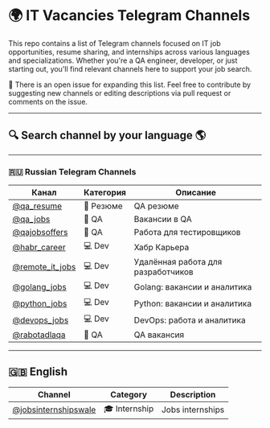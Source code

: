 # 🌍 IT Vacancies Telegram Channels

This repo contains a list of Telegram channels focused on IT job opportunities, resume sharing, and internships across various languages and specializations.
Whether you're a QA engineer, developer, or just starting out, you'll find relevant channels here to support your job search.

📌 There is an open issue for expanding this list.
Feel free to contribute by suggesting new channels or editing descriptions via pull request or comments on the issue.

---

## 🔍 Search channel by your language 🌎

---

### 🇷🇺 Russian Telegram Channels

| Канал                                          | Категория | Описание                           |
|------------------------------------------------|-----------|------------------------------------|
| [@qa_resume](https://t.me/qa_resumes)          | 📄 Резюме | QA резюме                          |
| [@qa_jobs](https://t.me/qa_jobs)               | 🧪 QA     | Вакансии в QA                      |
| [@qajobsoffers](https://t.me/qajobsoffers)     | 🧪 QA     | Работа для тестировщиков           |
| [@habr_career](https://t.me/habr_career)       | 💻 Dev    | Хабр Карьера                       |
| [@remote_it_jobs](https://t.me/remote_it_jobs) | 💻 Dev    | Удалённая работа для разработчиков |
| [@golang_jobs](https://t.me/golang_jobs)       | 💻 Dev    | Golang: вакансии и аналитика       |
| [@python_jobs](https://t.me/python_jobs)       | 💻 Dev    | Python: вакансии и аналитика       |
| [@devops_jobs](https://t.me/devops_jobs)       | 💻 Dev    | DevOps: работа и аналитика         |
| [@rabotadlaqa](https://t.me/rabotadlaqa)       | 🧪 QA     | QA вакансия                        |

---

## 🇬🇧 English

| Channel                                                  | Category      | Description      |
|----------------------------------------------------------|---------------|------------------|
| [@jobsinternshipswale](https://t.me/jobsinternshipswale) | 🎓 Internship | Jobs internships |
